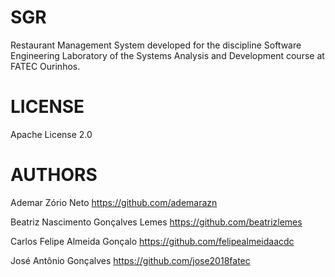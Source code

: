 # SGR
Restaurant Management System developed for the discipline Software Engineering Laboratory of the Systems Analysis and Development course at FATEC Ourinhos.

# LICENSE
Apache License 2.0

# AUTHORS
Ademar Zório Neto
https://github.com/ademarazn

Beatriz Nascimento Gonçalves Lemes
https://github.com/beatrizlemes

Carlos Felipe Almeida Gonçalo
https://github.com/felipealmeidaacdc

José Antônio Gonçalves
https://github.com/jose2018fatec
